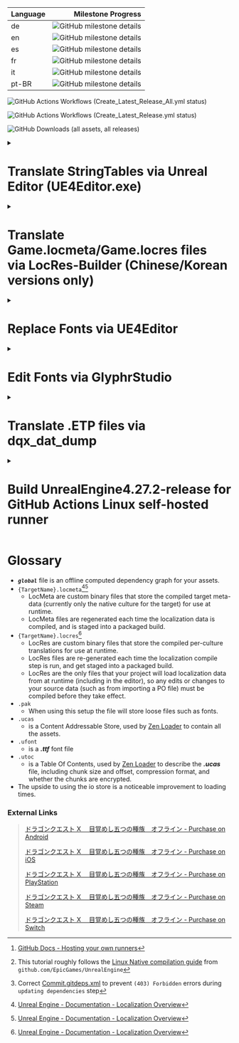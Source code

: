 <!--
> [!NOTE]
> Useful information that users should know, even when skimming content.

> [!TIP]
> Helpful advice for doing things better or more easily.

> [!IMPORTANT]
> Key information users need to know to achieve their goal.

> [!WARNING]
> Urgent info that needs immediate user attention to avoid problems.

> [!CAUTION]
> Advises about risks or negative outcomes of certain actions.
-->

| Language | Milestone Progress                                                                                                           |
| :------- | ---------------------------------------------------------------------------------------------------------------------------: |
| de       | ![GitHub milestone details](https://img.shields.io/github/milestones/progress-percent/KodywithaK/dqx-offline-localization/2) |
| en       | ![GitHub milestone details](https://img.shields.io/github/milestones/progress-percent/KodywithaK/dqx-offline-localization/1) |
| es       | ![GitHub milestone details](https://img.shields.io/github/milestones/progress-percent/KodywithaK/dqx-offline-localization/3) |
| fr       | ![GitHub milestone details](https://img.shields.io/github/milestones/progress-percent/KodywithaK/dqx-offline-localization/4) |
| it       | ![GitHub milestone details](https://img.shields.io/github/milestones/progress-percent/KodywithaK/dqx-offline-localization/5) |
| pt-BR    | ![GitHub milestone details](https://img.shields.io/github/milestones/progress-percent/KodywithaK/dqx-offline-localization/6) |

![GitHub Actions Workflows (Create_Latest_Release_All.yml status)](https://github.com/KodywithaK/dqx-offline-localization/actions/workflows/Create_Latest_Release_All.yml/badge.svg?branch=main)

![GitHub Actions Workflows (Create_Latest_Release.yml status)](https://github.com/KodywithaK/dqx-offline-localization/actions/workflows/Create_Latest_Release.yml/badge.svg?branch=testing)

![GitHub Downloads (all assets, all releases)](https://img.shields.io/github/downloads/KodywithaK/dqx-offline-localization/total?logo=github&label=Downloads)

<details><summary><h1>Translate StringTables via Unreal Editor (UE4Editor.exe)</h1></summary>

## 0.Prerequisites

> For Nintendo Switch:
>
> - [Dragon Quest X Offline from the Nintendo eShop](https://store-jp.nintendo.com/list/software/70010000042357.html)<br>(Title ID `0100E2E0152E4000`)
> - Nadrino's [SimpleModManager](https://github.com/nadrino/SimpleModManager)
>
> For Steam:
>
> - [DRAGON QUEST X OFFLINE (or Demo) from Steam](https://store.steampowered.com/app/1358750/XOFFLINE/)

- Unreal Editor from [Epic Games' Unreal Engine](https://www.unrealengine.com/en-US/download)<br>(UE4Editor.exe - `4.27.2` used in this tutorial)
<!--
- FModel.exe from [4sval's github repo](https://github.com/4sval/FModel) - DRAGON QUEST X OFFLINE (or Demo)'s AES Key - DRAGON QUEST X OFFLINE (or Demo)'s [Mappings.usmap](https://github.com/OutTheShade/Unreal-Mappings-Archive/blob/main/Dragon%20Quest%20X%20Offline/Demo/Mappings.usmap)
  -->

## 1.UE4Editor.exe

### Create Project

- Open UE4Editor.exe and create a new project.

- Select Template Category `Blank Project` > Select Template `Blank` > Project Settings `Desktop/Console` & `No Starter Content`.

- Select a location for your project to be stored and its name.<br>e.g., Folder `C:\Downloads\UE_4.27\Projects`<br>Name `Holiday` for Nintendo Switch, `Game` for Steam.

- Once your project loads, go to the `Content Browser` on the bottom and click the `Show or hide the sources panel` button (left of the `Filters▼|Search Content`) to ensure you are working in the correct folders.

> [!IMPORTANT]
> Make sure to double-check your spelling and capitalization, to save you from having to troubleshoot later.

### Create Folder Structure and StringTables

1.  In the `Content Browser`:

    - Right-click on the `Content` folder, select `New Folder`, and name it `StringTables`.
    - Right-click on the `StringTables` folder, select `New Folder`, and name it `Game`.
    - Right-click on the `Game` folder, select `New Folder`, and name it `System_Title`.

2.  In the `Content > StringTables > Game > System > System_Title` folder:

    - Right-click, `Miscellaneous > String Table` and rename the new file `STT_Title_Boukennosho`.

3.  Double-click the new `STT_Title_Boukennosho` file:
    - `Import from CSV`, then select the `STT_Title_Boukennosho.uasset.csv` to autofill the `Key` & `Source String` sections.

> [!NOTE]
> You can either edit the Source Strings in that window OR edit the `.csv` and reimport.

4.  Repeat `steps 1-3` with other `StringTables`, as necessary.

5.  `Save`, then close out the window.

### Create Data Asset and Packaging Rules

- Click the `Content` folder to be get taken back to the top folder.

- Right-click in the content browser area, select `Miscellaneous > Data Asset > PrimaryAssetLabel`, then double-click into it.

- Chunk ID `30`<br>Cook Rule `Always Cook`<br>Label Assets in My Directory [x], save and exit the window.

> [!NOTE] > `Save All` for good measure.

### Package pakchunk30-WindowsNoEditor.pak

1.  `Edit > Project Settings > Project > Packaging > Packaging`, enter the following settings:
    - Use Pak File [x]<br>Use Io Store [x]<br>Generate Chunks [x]

<!--
  > - Exit to `Content Browser` window, then right-click your `Content` folder, select `Show in Explorer` to open up the file explorer.

  02) File explorer:
  > - Go up 1 level to your `<PROJECT_NAME>` folder, enter `Config`, and make a new text document named `DefaultPakFileRules.ini`.

  03) Inside of `DefaultPakFileRules.ini`, enter the following:

	```ini
	[bExcludeFromPaks_Engine]
	bExcludeFromPaks=true
	bOverrideChunkManifest=true
	+Files=".../Engine/..."
	+Files="...Game.uproject"
	+Files="...Game/*"
	+Files="...Game/Config/..."
	+Files="...Game/Content/Shader*"
	+Files="...Game/Platforms/..."
	+Files=".../*.upluginmanifest"
	```
  > - With that, the packaged project will be slimmed down to only the imported fonts.
-->

2.  `File > Package Project > Windows (64-bit)`
    > [!NOTE]
    > If you get the `Unsupported Platform` pop-up, you can ignore it.

- Click continue, and choose a folder to package your project into.<br>e.g.,
  `"C:\Program Files (x86)\Steam\steamapps\common\DRAGON QUEST X OFFLINE\Game\Content\Paks\pakchunk30-WindowsNoEditor_<YOUR_MOD_NAME>_<YOUR_MOD_VERSION>_P.pak"`<br>or<br>`"C:\Program Files (x86)\Steam\steamapps\common\DRAGON QUEST X OFFLINE\Game\Content\Paks\pakchunk30-Switch_<YOUR_MOD_NAME>_<YOUR_MOD_VERSION>_P.(pak/ucas/utoc)"`, etc.
- Your project will begin packaging, and alert when it's finished.

3.  Rename the newly created `pakchunk`**30**`-WindowsNoEditor_<YOUR_MOD_NAME>_<YOUR_MOD_VERSION>_P.(pak/ucas/utoc)` to
    > - For Nintendo Switch:<br>`pakchunk0-Switch_<YOUR_MOD_NAME>_<YOUR_MOD_VERSION>_P.(pak/ucas/utoc)"`
    >
    > - For Steam:<br>`pakchunk0-WindowsNoEditor_<YOUR_MOD_NAME>_<YOUR_MOD_VERSION>_P.(pak/ucas/utoc)"`

## 2.Move new pakchunk0-(Switch|WindowsNoEditor).(pak|ucas|utoc)

> - For Steam:<br>`"C:\Program Files (x86)\Steam\steamapps\common\DRAGON QUEST X OFFLINE\Game\Content\Paks\`pakchunk0-WindowsNoEditor*<YOUR_MOD_NAME>*<YOUR_MOD_VERSION>\_P.(pak|ucas|utoc)"<br>or similar, if you have a custom steam library location.
>
> - For Nintendo Switch:<br>`mods/Dragon Quest X Offline/<YOUR_MOD_NAME>_<YOUR_MOD_VERSION>/contents/0100E2E0152E4000/romfs/Holiday/Content/Paks/`pakchunk0-Switch_P.(pak|ucas|utoc)

<!--

## 3.UEcastoc: fix file structure
<!-- ### Autogenerate `.(pak|ucas|utoc)`
```bash
C:\Users\Ryzen3\Desktop\UE_4.27\Engine\Build\BatchFiles>RunUAT.bat \
BuildCookRun \
-project="C:\Users\Ryzen3\Desktop\UE_4.27\!projects\DRAGON QUEST X OFFLINE\20241206\Game\Game.uproject" \
-platform=Win64 \
-cook \
-stage \
-package \
-build \
-iostore \
-pak
```

### UEcastoc: fix file structure
```bash
C:\Users\Ryzen3\Desktop\UE_5.1\Engine\Binaries\Win64>UnrealPak.exe "S:\Steam\steamapps\common\DRAGON QUEST X OFFLINE\Game\Content\Paks\pakchunk0-WindowsNoEditor_BadFileStructure_P.ucas" \
-list
LogPakFile: Display: Using command line for crypto configuration
LogIoStore: Display: Mount point ../../../Game/Content/ # Will NOT load ingame
LogIoStore: Display: "../../../StringTables/Game/System/System_Party/STT_PT_Talk.uasset" <...>
```
to
```bash
C:\Users\Ryzen3\Desktop\UE_5.1\Engine\Binaries\Win64>UnrealPak.exe "S:\Steam\steamapps\common\DRAGON QUEST X OFFLINE\Game\Content\Paks\pakchunk0-WindowsNoEditor_GoodFileStructure_P.ucas" \
-list
LogPakFile: Display: Using command line for crypto configuration
LogIoStore: Display: Mount point ../../../ # Will load ingame
LogIoStore: Display: "../../../StringTables/Game/System/System_Party/STT_PT_Talk.uasset" <...>
```
- UEcastoc

## 4.Start up the game
-->

## 3.Start up the game

- All of your edited `String Tables` will now be loaded ingame.
- Have fun!

<hr>

</details>

<details><summary><h1>Translate Game.locmeta/Game.locres files<br>via LocRes-Builder (Chinese/Korean versions only)</h1></summary>

## 0.Prerequisites

- [DRAGON QUEST X OFFLINE (or Demo) from Steam](https://store.steampowered.com/app/1358750/XOFFLINE/)
- FModel.exe from [4sval's github repo](https://github.com/4sval/FModel) - DRAGON QUEST X OFFLINE (or Demo)'s AES Key - DRAGON QUEST X OFFLINE (or Demo)'s [Mappings.usmap](https://github.com/OutTheShade/Unreal-Mappings-Archive/blob/main/Dragon%20Quest%20X%20Offline/Demo/Mappings.usmap)
  > [!NOTE]
  > Check the commit history if it is missing
- LocRes-Builder-v0.1.2 from [matyalatte's github repo](https://github.com/matyalatte/LocRes-Builder)
- UnrealPak.exe (4.27.2 used in this tutorial) from [Epic Games' Unreal Engine](https://www.unrealengine.com/en-US/download)

## 1.FModel.exe

- Download from [4sval's github repo](https://github.com/4sval/FModel), and extract all files.
- At the `Directory Selector` window:
  - select `ADD UNDETECTED GAME`
  - Name it anything, e.g. DRAGON QUEST X OFFLINE
  - Choose where the game's paks are installed, e.g.:
    - `C:\Program Files (x86)\Steam\steamapps\common\DRAGON QUEST X OFFLINE Demo\Game\Content\Paks`
  - Click the Add Game `+` button, then OK
- Inside the main window:
  - `Settings` > `General` > `ADVANCED`
    - `Local Mapping File` [x] Enabled
    - `Mapping File Path` Choose where the DRAGON QUEST X OFFLINE Demo `Mappings.usmap` is installed.
  - `Directory` > `AES` > Input the game's `Main Static Key` (AES Key), and click OK

> [!Note]
> The pakchunks that were grayed out can now be opened.

- Double-click `pakchunk0-WindowsNoEditor.pak` to open archive, from there:
  - Right-click `Game/Content/Localization/Game` and select `Export Folder's Packages Raw Data (.uasset)`

> [!Note]
> Console will log: Successfully exported `Game/Content/Localization/Game`
>
> Click that highlighted part to open where it was exported for the following step.

## 2.LocRes-Builder-v0.1.2

- Download from [matyalatte's github repo](https://github.com/matyalatte/LocRes-Builder), and extract all files.
- Drag and drop `Game.locmeta` onto `convert.bat`

  - A command prompt will open and start saving out to: `./out/Game/*json`, for example:

  ```
  ./out/Game/locmeta.json
  ./out/Game/en.json
  ./out/Game/ja.json
  ./out/Game/ko.json
  ./out/Game/zh-Hans.json
  ./out/Game/zh-Hant.json
  ```

  - Edit the values in the `.json` file for your specified language

- Drag and drop `locmeta.json` back onto the same `convert.bat` from previous step

  - A command prompt will open and start saving out to:

  ```
  ./out/Game/Game.locmeta
  ./out/Game/en/Game.locres
  ./out/Game/ja/Game.locres
  ./out/Game/ko/Game.locres
  ./out/Game/zh-Hans/Game.locres
  ./out/Game/zh-Hant/Game.locres
  ```

## 3.UnrealPak.exe

- Make a response file (`responsefile.txt`), edit to include where your new `.locmeta`/`.locres` files were created and where in the `.pak` they need to go, e.g.:

  `"<LOCMETA/LOCRES_LOCATION>" "../../../<LOCATION_IN_PAK>"`

> [!IMPORTANT]
> The double-quotes, space, and `../../../` are required for the `.pak` to be created properly.

```
"C:\Downloads\LocRes-Builder-v0.1.2\out\Game\Game.locmeta" "../../../Game/Content/Localization/Game/Game.locmeta"
"C:\Downloads\LocRes-Builder-v0.1.2\out\Game\en\Game.locres" "../../../Game/Content/Localization/Game/en/Game.locres"
"C:\Downloads\LocRes-Builder-v0.1.2\out\Game\ja\Game.locres" "../../../Game/Content/Localization/Game/ja/Game.locres"
"C:\Downloads\LocRes-Builder-v0.1.2\out\Game\ko\Game.locres" "../../../Game/Content/Localization/Game/ko/Game.locres"
"C:\Downloads\LocRes-Builder-v0.1.2\out\Game\zh-Hans\Game.locres" "../../../Game/Content/Localization/Game/zh-Hans/Game.locres"
"C:\Downloads\LocRes-Builder-v0.1.2\out\Game\zh-Hant\Game.locres" "../../../Game/Content/Localization/Game/zh-Hant/Game.locres"
```

- Open another command prompt, change to UnrealPak's directory, and input:
  `    UnrealPak <PakFilename> -Create=<ResponseFile>`
  For example,
  `   UnrealPak "C:\Program Files (x86)\Steam\steamapps\common\DRAGON QUEST X OFFLINE Demo\Game\Content\Paks\pakchunk0-WindowsNoEditor_<YOUR_MOD_NAME>_<YOUR_MOD_VERSION>_P.pak" -Create="C:\Downloads\responsefile.txt"`
  > [!IMPORTANT]
  > The `_P` is required for the patch `_P.pak` to be work properly.

## 4. Start up the game

- All of your edited translations from [Step 2](#2.LocRes-Builder-v0.1.2) will now be loaded ingame, as long as you have the corresponding langauge selected.
- Have fun!

</details>

<details><summary><h1>Replace Fonts via UE4Editor</h1></summary>

## 0.Prerequisites

- [DRAGON QUEST X OFFLINE (or Demo) from Steam](https://store.steampowered.com/app/1358750/XOFFLINE/)
- UE4Editor.exe (4.27.2 used in this tutorial) from [Epic Games' Unreal Engine](https://www.unrealengine.com/en-US/download)

## 1.UE4Editor.exe

- Open UE4Editor.exe and create a new project.
  - Select Template Category `Blank Project` > Select Template `Blank` > Project Settings `Desktop/Console` & `No Starter Content`
    - Select a location for your project to be stored and its name, e.g., Folder `C:\Downloads\UE_4.27\Projects`, Name `Game`
- Once your project loads, go to the `Content Browser` on the bottom and click the `Show or hide the sources panel` to ensure you are working in the correct folders.
  > [!IMPORTANT]
  > Make sure to double-check your spelling and capitalization, to save you from having to troubleshoot later.
- Right-click on the `Content` folder, select `New Folder`, and name it `UI`.
- Right-click on the `UI` folder, select `New Folder`, and name it `Font`. - In the `Content > UI > Font` folder, you can drag and drop your preferred `.ttf` font file into the marked area to begin the font import process. - A window will pop-up asking if you would `like to create a new Font asset using the imported Font Face as its default font`; click yes. - 2 files will appear—if you hover over them, they will display `(Font)` & `(Font Face)`—double-click the `(Font)` to set up the fonts you want to show up in game. - The `Default Font Family` will be filled in already because of the yes prompt earlier, but you can change it after importing another `(Font Face)` with the dropdown menu next to the font's name, if you prefer. - For the `Fallback Font Family`, I would recommend a font for whichever region of the game you are going to be playing on, so that if there is untranslated text, it will fallback to that instead of disappearing from the screen entirely. - Click `Add Sub-Font Family` and in the `Cultures:` box you can put the ISO-639 language code (`ja = Japan, ko = Korean, zh-Hans = Simplified Chinese, etc.`) of the region(s) you will be playing. Multiple regions can be joined by using semicolons (`;`, e.g., `ko; zh-Hans; zh-Hant`).

  > [!NOTE]
  > Later on—once you are playing the game—if the font looks too small, you can increase its size by using the `Scaling Factor:` number, and repackaging everything again, like in the following steps.

- Exit the `Composite Font` editor window, right-click, and rename your `(Font)` to `IW4D3_Font`.
- Double-click your `(Font Face)`, and the change its settings:
  - Hinting `None`, Loading Policy `Inline`, Show Advanced > Layout Method `Bounding Box`. Repeat the same step for each imported `(Font Face)`.
  - Exit the `Font Details` window, then `Save All`.
- Click the `Content` folder to be get taken back to the top folder.
  - Right-click in the content browser area, select `Miscellaneous > Data Asset > PrimaryAssetLabel`, then double-click into it.
    - Chunk ID `30`, Cook Rule `Always Cook`, Label Assets in My Directory [x], save and exit the window.
- `Edit > Project Settings > Project > Packaging > Packaging`, enter the following settings:
  - Use Pak File [x], Use Io Store [x], Generate Chunks [x]
- Exit to `Content Browser` window, then right-click your `Content` folder, select `Show in Explorer` to open up the file explorer.

  - Go up 1 level to your `<PROJECT_NAME>` folder, enter `Config`, and make a new text document named `DefaultPakFileRules.ini`.

    - Inside of it, enter the following:

    ```ini
    [bExcludeFromPaks_Engine]
    bExcludeFromPaks=true
    bOverrideChunkManifest=true
    +Files=".../Engine/..."
    +Files="...Game.uproject"
    +Files="...Game/*"
    +Files="...Game/Config/..."
    +Files="...Game/Content/Shader*"
    +Files="...Game/Platforms/..."
    +Files=".../*.upluginmanifest"
    ```

    - With this, the packaged project will be slimmed down to only the imported fonts.

- Go back to the `Content Browser` window, then click `File > Package Project > Windows (64-bit)`
  > [!NOTE]
  > If you get the `Unsupported Platform` pop-up, you can ignore it.
  > Click continue, and choose a folder to package your project into, e.g.,
  > `"C:\Program Files (x86)\Steam\steamapps\common\DRAGON QUEST X OFFLINE Demo\Game\Content\Paks\pakchunk30-WindowsNoEditor_<YOUR_MOD_NAME>_<YOUR_MOD_VERSION>_P.pak"`
- Your project will begin packaging, and alert when it's finished.
- Rename the newly created `pakchunk`**30**`-WindowsNoEditor_<YOUR_MOD_NAME>_<YOUR_MOD_VERSION>_P.(pak/ucas/utoc)` to
  `"C:\Program Files (x86)\Steam\steamapps\common\DRAGON QUEST X OFFLINE Demo\Game\Content\Paks\pakchunk`**0**`-WindowsNoEditor_<YOUR_MOD_NAME>_<YOUR_MOD_VERSION>_P.(pak/ucas/utoc)"`

## 2.Start up the game

- All of your edited fonts from Step 1 will now be loaded ingame, as long as you have the corresponding langauge selected.
- Have fun!

</details>

<details><summary><h1>Edit Fonts via GlyphrStudio</h1></summary>

## 0.Prequisites

- A font of your choice

## 1.GlyphrStudio.com/app/

- Following the `Replace Fonts via UE4Editor` tutorial, if your fonts don't look correct ingame (too wide/narrow, line gaps cutting off text, etc.):
- Go to [GlypherStudio](https://www.glyphrstudio.com/app/), and edit it to your liking, e.g.:
- `Landing page` > `Load` > drag-and-drop your font file, then wait for it to import into the editor.
  - Text too wide/narrow:
    - `Page Overview` > `Page Global Actions` > `Move and resize`
      - `Horizontally scale all glyphs` > `Scale Value` > choose a value (narrower < 1 > wider) > `Scale All Glyphs`
  - Line Gaps cutting off/smashing into other text:
    - `Page Settings` > `Font` > `Font Metrics` > `Other Metrics` > `Line Gap:`
      - choose a value (smaller gaps < current > bigger gaps)
        - [!NOTE] You may have to increase by a `100 Em` at a time, to see any noticeable changes.
  - Finished editing:
    - `File` > `Export OTF File`
      - [!NOTE] With that, your edited font is ready to be put back into UE4Editor

## 2.UE4Editor.exe

- Follow the steps outlined in the above tutorial, to test out your new font.
- Have fun!

</details>

<details><summary><h1>Translate .ETP files via dqx_dat_dump</h1></summary>

## 0.Prerequisites

- [DRAGON QUEST X OFFLINE (or Demo) from Steam](https://store.steampowered.com/app/1358750/XOFFLINE/)
  - [Dragon Quest X Online - Windows (free) Version](https://hiroba.dqx.jp/sc/public/playguide/wintrial_1/)
  - [Dragon Quest X Offline - Nintendo eShop](https://store-jp.nintendo.com/list/software/70010000042357.html)
    - Title ID `0100E2E0152E4000`
- [Python 3.11](https://www.python.org/downloads/release/python-3110/)
- [dqx-translation-project/dqx_dat_dump](https://github.com/dqx-translation-project/dqx_dat_dump)
- FModel.exe from [4sval's github repo](https://github.com/4sval/FModel)

  - DRAGON QUEST X OFFLINE (or Demo)'s AES Key
  - DRAGON QUEST X OFFLINE (or Demo)'s [Mappings.usmap](https://github.com/OutTheShade/Unreal-Mappings-Archive/blob/main/Dragon%20Quest%20X%20Offline/Demo/Mappings.usmap)
    > [!NOTE]
    > Check the commit history if it is missing

- UnrealPak.exe (4.27.2 used in this tutorial) from [Epic Games' Unreal Engine](https://www.unrealengine.com/en-US/download)

## 1.FModel.exe

- Download from [4sval's github repo](https://github.com/4sval/FModel), and extract all files.
- At the `Directory Selector` window:
  - select `ADD UNDETECTED GAME`
  - Name it anything, e.g. DRAGON QUEST X OFFLINE
  - Choose where the game's paks are installed, e.g.:
    - `C:\Program Files (x86)\Steam\steamapps\common\DRAGON QUEST X OFFLINE Demo\Game\Content\Paks`
  - Click the Add Game `+` button, then OK
- Inside the main window:
  - `Settings` > `General` > `ADVANCED`
    - `Local Mapping File` [x] Enabled
    - `Mapping File Path` Choose where the DRAGON QUEST X OFFLINE Demo `Mappings.usmap` is installed.
  - `Directory` > `AES` > Input the game's `Main Static Key` (AES Key), and click OK

> [!Note]
> The pakchunks that were grayed out can now be opened.

- Double-click `pakchunk0-WindowsNoEditor.pak` to open archive, from there:
  - Right-click `Game/Content/NonAssets/ETP` (or `ETP_ko`, `ETP_zh_hans`, etc.) and select `Export Folder's Packages Raw Data (.uasset)`

> [!Note]
> Console will log: Successfully exported `Game/Content/NonAssets/ETP` (or `ETP_ko`, `ETP_zh_hans`, etc.)
>
> Click that highlighted part to open where it was exported for the following step.

## 2.dqx_dat_dump

- Install Dragon Quest X Online - Windows (free) Version, if not installed already.
- Open a command prompt and change directories to where dqx_dat_dump was installed, e.g.,<br>`C:\Downloads\dqx-translation-project\dqx_dat_dump\`, and enter the following:

```python
>> python -m venv venv
>> .\venv\Scripts\activate
>> (venv) pip install -r requirements.txt
```

- Leave the command prompt open, start and log into Dragon Quest X Online's main menu, then switch back to the command prompt:

```python
>> (venv) cd .\tools\dump_etps\
>> (venv) python .\dump_etps.py -u
```

> [!NOTE]
> Dumps .ETP's from Dragon Quest X Online to
> `C:\Downloads\dqx-translation-project\dqx_dat_dump\tools\dump_etps\etps`

> [!IMPORTANT]
> If you receive an error:
> Verify that `GAME_DATA_DIR` in `<Working_Directory>\dqx-translation-project\dqx_dat_dump\tools\`globals.py matches the install location you chose for Dragon Quest X Online, e.g.,
> `"C:/Program Files (x86)/SquareEnix/DRAGON QUEST X/Game/Content/Data"`

- Leave the command prompt open, copy and paste the contents of the `ETP` (or `ETP_ko`, `ETP_zh_hans`, etc.) folder into the `...\dump_etps\etps`—overwriting existing files—then switch back to the command prompt.

```python
>> (venv) cd ..\packing
>> (venv) python .\unpack_etp.py -a
```

> [!NOTE]
> Unpacks .ETP's from `...\dump_etps\etps` to
> `C:\Downloads\dqx-translation-project\dqx_dat_dump\tools\packing\json\`

- Leave the command prompt open, edit the `.json` files in `C:\Downloads\dqx-translation-project\dqx_dat_dump\tools\packing\json\en`, save them to `C:\Downloads\dqx-translation-project\dqx_dat_dump\tools\packing\new_json\en`, then switch back to the command prompt:

```python
>> (venv) cd ..\packing
>> (venv) python .\pack_etp.py -a
```

> [!NOTE]
> Packs .json's from `...\new_json\en` to
> `C:\Downloads\dqx-translation-project\dqx_dat_dump\tools\packing\new_etps\`

- You may close out that command prompt.

## 3.UnrealPak.exe

- Make a response file (`responsefile.txt`), edit to include where your new `.etp` files were created and where in the `.pak` they need to go, e.g.:
  `"<NEW_ETPS_LOCATION>" "../../../<LOCATION_IN_PAK>"` or

```
"C:\Downloads\dqx-translation-project\dqx_dat_dump\tools\packing\new_etps\*" "../../../Game/Content/NonAssets/ETP/"
```

> [!IMPORTANT]
> The double-quotes, space, and `../../../` are required for the `.pak` to be created properly.

- Open another command prompt, go to the directory where `UnrealPak.exe` is installed, e.g., `"C:\Downloads\UE_4.27\Engine\Binaries\Win64\"`, then input the following:

```cmd
UnrealPak.exe "<DRAGON_QUEST_X_OFFLINE_(or_Demo)_Install_Location>\pakchunk0-WindowsNoEditor_{ModName}_{ModVersion}_P.pak" -Create="<responsefile_location>"
```

or

```cmd
UnrealPak.exe "C:\Program Files (x86)\Steam\steamapps\common\DRAGON QUEST X OFFLINE Demo\Game\Content\Paks\pakchunk30-WindowsNoEditor_<YOUR_MOD_NAME>_<YOUR_MOD_VERSION>_P.pak" -Create="C:\Downloads\dqx-translation-project\dqx_dat_dump\tools\packing\responsefile.txt"
```

## 4.Start up the game

- All of your edited `.etp`'s from Step 1 will now be loaded ingame, as long as you have the corresponding langauge selected.
- Have fun!

---

</details>

<details><summary><h1>Build UnrealEngine4.27.2-release for<br>GitHub Actions Linux self-hosted runner</h1></summary>

## 01.Create GitHub Actions Self-Hosted Runner (SHR)

- `github.com/{YourUsername}/{YourRepo}` > `Settings` > `Actions` > `Runners` > `New Self-Hosted Runner`
- select `Linux`, then follow the instructions listed below the buttons.
  - See GitHub's Documentation[^1] for more details.

## 02.Setup Unreal Engine

0. Open a Linux bash under your new created `SHR` user's root directory (`cd ~`), for the following steps:

1. `git clone --depth 1 -b 4.27.2-release --single-branch https://github.com/EpicGames/UnrealEngine.git`
   - clones just the latest commit of UnrealEngine 4.27.2
     > [!NOTE] or download `Source Code` (`zip` or `tar.gz`) and `Commit.gitdeps.xml` from EpicGames' [GitHub repo](https://github.com/EpicGames/UnrealEngine/releases/tag/4.27.2-release)
2. `cd ./UnrealEngine`[^2]

   1. Replace "`./UnrealEngine/Engine/Build/`[Commit.gitdeps.xml](https://github.com/EpicGames/UnrealEngine/releases/download/4.27.2-release/Commit.gitdeps.xml)"[^3].
      - fixes `Failed to download '...dependencies...'` error in next step
   2. `sudo chmod +x` :

      > `./Engine/Build/BatchFiles/Linux/GitDependencies.sh`
      >
      > `./Engine/Binaries/ThirdParty/Mono/Linux/bin/mono`
      >
      > `./Engine/Build/BatchFiles/Linux/Setup.sh`
      >
      > `./Engine/Build/BatchFiles/Linux/SetupToolchain.sh`
      >
      > - Fixes `permission denied` errors.

   3. `sudo apt-get install xdg-utils`

      - fixes `/bin/bash: xdg-mime: No such file or directory` error.

   4. `./setup.sh -exclude=Android -exclude=Dingo -exclude=Documentation -exclude=HTML5 -exclude=IOS -exclude=Mac -exclude=MacOS -exclude=MacOSX -exclude=osx -exclude=osx32 -exclude=osx64 -exclude=PS4 -exclude=Samples -exclude=Switch -exclude=Templates -exclude=TVOS -exclude=Win32 -exclude=Win64 -exclude=Windows -exclude=WinRT -exclude=XboxOne` > [!IMPORTANT] `DotNET` is required for `./GenerateProjectFiles.sh` step, **DO NOT ADD** `-exclude=DotNET` - excludes unnecessary builds aka less space taken up. - After successful run, `./Binaries/Linux/*` will be created
   <!-- 5.  ???`./setup.sh -exclude=Android -exclude=Dingo -exclude=Documentation -exclude=HTML5 -exclude=IOS -exclude=Mac -exclude=MacOS -exclude=MacOSX -exclude=osx -exclude=osx32 -exclude=osx64 -exclude=PS4 -exclude=Samples -exclude=Switch -exclude=Templates -exclude=ThirdParty -exclude=TVOS -exclude=Win32 -exclude=Win64 -exclude=Windows -exclude=WinRT -exclude=XboxOne` -->
   5. `./GenerateProjectFiles.sh`
      - generates makefiles and CMakelists.txt
   6. `make UnrealPak`
      - makes `Unrealpak` and its dependencies in ~210s

---

</details>

# Glossary

- **_`global`_** file is an offline computed dependency graph for your assets.
- `{TargetName}.locmeta`[^4][^5]
  - LocMeta are custom binary files that store the compiled target meta-data (currently only the native culture for the target) for use at runtime.
  - LocMeta files are regenerated each time the localization data is compiled, and is staged into a packaged build.
- `{TargetName}.locres`[^4]
  - LocRes are custom binary files that store the compiled per-culture translations for use at runtime.
  - LocRes files are re-generated each time the localization compile step is run, and get staged into a packaged build.
  - LocRes are the only files that your project will load localization data from at runtime (including in the editor), so any edits or changes to your source data (such as from importing a PO file) must be compiled before they take effect.
- `.pak`
  - When using this setup the file will store loose files such as fonts.
- `.ucas`
  - is a Content Addressable Store, used by [Zen Loader](https://docs.unrealengine.com/5.2/en-US/zen-loader-in-unreal-engine/) to contain all the assets.
- `.ufont`
  - is a **_.ttf_** font file
- `.utoc`
  - is a Table Of Contents, used by [Zen Loader](https://docs.unrealengine.com/5.2/en-US/zen-loader-in-unreal-engine/) to describe the **_.ucas_** file, including chunk size and offset, compression format, and whether the chunks are encrypted.
- The upside to using the io store is a noticeable improvement to loading times.
<!--

<details><summary>Template Literals</summary>

|                 Template Literal                 | Comment(s)                                           |
| :----------------------------------------------: | :--------------------------------------------------- |
|               `<%03dEV_LUA_NUM_1>`               |                                                      |
|               `<%03dEV_LUA_NUM_2>`               |                                                      |
|               `<%04nEV_LUA_NUM_1>`               |                                                      |
|                 `<%dEV_FEE_EXP>`                 |                                                      |
|                `<%dEV_FEE_FAME>`                 |                                                      |
|                `<%dEV_FEE_GOLD>`                 |                                                      |
|               `<%dEV_FEE_ITEM_N>`                |                                                      |
|                `<%dEV_FEE_MEDAL>`                |                                                      |
|               `<%dEV_FEE_TATUJIN>`               |                                                      |
|               `<%dEV_FEE_TOKKUN>`                |                                                      |
|                `<%dEV_LUA_NUM_1>`                |                                                      |
|                `<%dEV_LUA_NUM_2>`                |                                                      |
|                `<%dEV_LUA_NUM_3>`                |                                                      |
|                   `<%dEV_NUM>`                   |                                                      |
|               `<%dEV_QUE_N_NUM0>`                |                                                      |
|               `<%dEV_QUE_N_NUM1>`                |                                                      |
|               `<%dEV_QUE_R_NUM0>`                |                                                      |
|               `<%dEV_QUE_R_NUM1>`                |                                                      |
|               `<%dEV_QUE_S_NUM0>`                |                                                      |
|               `<%dEV_QUE_S_NUM1>`                |                                                      |
|               `<%dEV_QUE_T_NUM0>`                |                                                      |
|               `<%dEV_QUE_T_NUM1>`                |                                                      |
|               `<%dEV_TB_NOW_NUM>`                |                                                      |
|               `<%dEV_TB_REM_NUM>`                |                                                      |
|               `<%dEV_TB_TGT_NUM>`                |                                                      |
|               `<%nEV_ANY_N_NUM0>`                |                                                      |
|                 `<%nEV_FEE_EXP>`                 |                                                      |
|               `<%nEV_FEE_ITEM_N>`                |                                                      |
|               `<%nEV_FEE_TOKKUN>`                |                                                      |
|                `<%nEV_LUA_NUM_1>`                |                                                      |
|                `<%nEV_LUA_NUM_2>`                |                                                      |
|                `<%nEV_LUA_NUM_3>`                |                                                      |
|                `<%nEV_LUA_NUM_4>`                |                                                      |
|                `<%nEV_QUE_LIMIT>`                |                                                      |
|               `<%nEV_QUE_N_NUM0>`                |                                                      |
|               `<%nEV_QUE_N_NUM1>`                |                                                      |
|               `<%nEV_QUE_N_NUM2>`                |                                                      |
|               `<%nEV_QUE_S_NUM0>`                |                                                      |
|               `<%nEV_QUE_S_NUM1>`                |                                                      |
|               `<%nEV_QUE_T_NUM0>`                |                                                      |
|               `<%nEV_QUE_T_NUM1>`                |                                                      |
|               `<%nEV_QUE_T_NUM2>`                |                                                      |
|               `<%nEV_QUE_T_NUM3>`                |                                                      |
|               `<%nEV_QUE_T_NUM4>`                |                                                      |
|               `<%nEV_QUE_T_NUM5>`                |                                                      |
|               `<%nEV_QUE_T_NUM6>`                |                                                      |
|                  `<%nEV_SLOT1>`                  |                                                      |
|                  `<%nEV_SLOT2>`                  |                                                      |
|               `<%nEV_TB_NOW_NUM>`                |                                                      |
|               `<%nEV_TB_TGT_NUM>`                |                                                      |
|                   `<%nL_GOLD>`                   |                                                      |
|                  `<%nL_GOLD_A>`                  |                                                      |
|                   `<%nM_Num>`                    |                                                      |
|                  `<%nQUESP_LV>`                  |                                                      |
|                    `<%nW_AD>`                    |                                                      |
|                    `<%nW_AM>`                    |                                                      |
|                    `<%nW_BD>`                    |                                                      |
|                    `<%nW_BM>`                    |                                                      |
|                   `<%nW_HOUR>`                   |                                                      |
|                   `<%nW_MIN>`                    |                                                      |
|                   `<%nW_RANK>`                   |                                                      |
|                    `<%nW_SD>`                    |                                                      |
|                   `<%nW_SEC>`                    |                                                      |
|                    `<%nW_SM>`                    |                                                      |
|                  `<%sB_TARGET>`                  |                                                      |
|                `<%sCAM_MYCLASS>`                 |                                                      |
|               `<%sCAM_MYKOIBITO>`                |                                                      |
|               `<%sC_SENTAKU_TEXT>`               |                                                      |
|               `<%sEV_AREA_NAME2>`                |                                                      |
|                `<%sEV_AREA_NAME>`                |                                                      |
|              `<%sEV_CAT_CATEGORY>`               |                                                      |
|                `<%sEV_CAT_COLOR>`                |                                                      |
|                `<%sEV_CAT_NAME>`                 |                                                      |
|                `<%sEV_CAT_SIZE>`                 |                                                      |
|                `<%sEV_DIRECTION>`                |                                                      |
|               `<%sEV_FEE_ACTION>`                |                                                      |
|                `<%sEV_FEE_EMOTE>`                |                                                      |
|                `<%sEV_FEE_ITEM>`                 |                                                      |
|               `<%sEV_FEE_ITEM_A>`                |                                                      |
|                 `<%sEV_FEE_JOB>`                 |                                                      |
|              `<%sEV_FEE_TATIPOZU>`               |                                                      |
|               `<%sEV_FLOWER_NAME>`               |                                                      |
|                  `<%sEV_ITEM2>`                  |                                                      |
|                  `<%sEV_ITEM3>`                  |                                                      |
|                  `<%sEV_ITEM>`                   |                                                      |
|                `<%sEV_JUMP_ROOM>`                |                                                      |
|                 `<%sEV_KESYOU>`                  |                                                      |
|               `<%sEV_KESYOU_CLR>`                |                                                      |
|               `<%sEV_LUA_STRING1>`               |                                                      |
|               `<%sEV_LUA_STRING2>`               |                                                      |
|               `<%sEV_LUA_STRING3>`               |                                                      |
|               `<%sEV_LUA_STRING4>`               |                                                      |
|               `<%sEV_LUA_STRING5>`               |                                                      |
|                   `<%sEV_NPC>`                   |                                                      |
|                `<%sEV_NUIGURUMI>`                |                                                      |
|                  `<%sEV_ONSEN>`                  |                                                      |
|               `<%sEV_PERSONALITY>`               |                                                      |
|               `<%sEV_QUEST_NAME>`                |                                                      |
|                `<%sEV_QUE_ITEM>`                 |                                                      |
|                `<%sEV_QUE_NAME0>`                |                                                      |
|                `<%sEV_QUE_NAME1>`                |                                                      |
|                `<%sEV_QUE_NAME2>`                |                                                      |
|                `<%sEV_QUE_NAME3>`                |                                                      |
|                `<%sEV_QUE_NAME4>`                |                                                      |
|                `<%sEV_QUE_NAME5>`                |                                                      |
|                `<%sEV_QUE_NAME6>`                |                                                      |
|                `<%sEV_QUE_NAME7>`                |                                                      |
|                `<%sEV_QUE_NAME8>`                |                                                      |
|                `<%sEV_QUE_NAME9>`                |                                                      |
|               `<%sEV_RENTAL_NAME>`               |                                                      |
|               `<%sEV_SELECT_MSG1>`               |                                                      |
|               `<%sEV_SELECT_MSG2>`               |                                                      |
|               `<%sEV_SELECT_MSG3>`               |                                                      |
|               `<%sEV_SELECT_MSG4>`               |                                                      |
|                `<%sEV_SHUSHIN_T>`                |                                                      |
|                  `<%sEV_SNPC>`                   |                                                      |
|                `<%sEV_SYOK_HOSI>`                |                                                      |
|                `<%sEV_SYOK_ITEM>`                |                                                      |
|               `<%sEV_SYSMSG_NPC>`                | Name of the NPC that you are currently speaking with |
|               `<%sEV_TB_AREA_NM>`                |                                                      |
|               `<%sEV_TB_CONT_NM>`                |                                                      |
|                `<%sEV_TB_MON_NM>`                |                                                      |
|               `<%sEV_WIN_BIYOUSI>`               |                                                      |
|                `<%sEV_WIN_COLOR>`                |                                                      |
|              `<%sL_CAT_TYPE_NAME>`               |                                                      |
|                 `<%sL_COLOR_A>`                  |                                                      |
|                 `<%sL_COLOR_B>`                  |                                                      |
|                 `<%sL_COLOR_C>`                  |                                                      |
|                 `<%sL_COLOR_D>`                  |                                                      |
|                  `<%sL_ITEM2>`                   |                                                      |
|                   `<%sL_ITEM>`                   |                                                      |
|                `<%sL_RACE_AFTER>`                |                                                      |
|                  `<%sL_RECIPE>`                  |                                                      |
|                  `<%sL_TIMEI>`                   |                                                      |
|                   `<%sM_Card>`                   |                                                      |
|                  `<%sM_Reward>`                  |                                                      |
|                  `<%sM_item2>`                   |                                                      |
|                   `<%sM_item>`                   |                                                      |
|               `<%sQUESP_EQUIPSET>`               |                                                      |
|                 `<%sQUESP_JOB>`                  |                                                      |
|               `<%sQUESP_SHIGUSA>`                |                                                      |
|                 `<%sQUESP_SURA>`                 |                                                      |
|                `<%sQUESP_SYOGOC>`                |                                                      |
|                `<%sQUESP_SYOGOM>`                |                                                      |
|                `<%sQUESP_SYOGOW>`                |                                                      |
|                `<%sQUESP_SYOKU>`                 |                                                      |
|                `<%sQUE_IRAISYA>`                 |                                                      |
|                  `<%sW_KOUZA>`                   |                                                      |
|                   `<%sW_MIS>`                    |                                                      |
|                  `<%sW_STAGE>`                   |                                                      |
|                       `<>`                       |                                                      |
|                    `<Center>`                    |                                                      |
|                     `<LEFT>`                     |                                                      |
|                     `<Left>`                     |                                                      |
|                     `<attr>`                     |                                                      |
|                 `<auto_br=5000>`                 |                                                      |
|                 `<auto_bw=1000>`                 |                                                      |
|                 `<auto_bw=3000>`                 |                                                      |
|                 `<auto_bw=5000>`                 |                                                      |
|                   `<autorun>`                    |                                                      |
|                  `<big_shake>`                   |                                                      |
|                      `<br>`                      |                                                      |
|                   `<br_break>`                   |                                                      |
|                    `<break>`                     |                                                      |
|                   `<bw_break>`                   |                                                      |
|                   `<bw_clear>`                   |                                                      |
|                   `<bw_hide>`                    |                                                      |
|                    `<case 1>`                    |                                                      |
|                    `<case 2>`                    |                                                      |
|                    `<case 3>`                    |                                                      |
|                    `<case 4>`                    |                                                      |
|                    `<case 5>`                    |                                                      |
|                    `<case 6>`                    |                                                      |
|                    `<case 7>`                    |                                                      |
|                    `<case 8>`                    |                                                      |
|                    `<case2>`                     |                                                      |
|                 `<case_cancel>`                  |                                                      |
|                   `<case_end>`                   |                                                      |
|                    `<center>`                    |                                                      |
|              `<char_move_forward>`               |                                                      |
|                  `<chara_move>`                  |                                                      |
|                `<client_pcname>`                 |                                                      |
|                    `<close>`                     |                                                      |
|                  `<close_irai>`                  |                                                      |
|                 `<color_white>`                  |                                                      |
|                 `<color_yellow>`                 |                                                      |
|                `<communication>`                 |                                                      |
|                 `<convenience>`                  |                                                      |
|                    `<cp_end>`                    |                                                      |
|                   `<cp_etc 7>`                   |                                                      |
|                   `<cp_etc 8>`                   |                                                      |
|                  `<cp_set 21>`                   |                                                      |
|                  `<cp_set 39>`                   |                                                      |
|                  `<cp_set 63>`                   |                                                      |
|                  `<cp_set 67>`                   |                                                      |
|                  `<cp_set 68>`                   |                                                      |
|                   `<cp_start>`                   |                                                      |
|                  `<cs_pchero>`                   |                                                      |
|                `<cs_pchero_race>`                |                                                      |
|                 `<e_turn_dir_s>`                 |                                                      |
|                 `<e_turn_dir_w>`                 |                                                      |
|                     `<else>`                     |                                                      |
|            `<emoji FaceButton_Left>`             |                                                      |
|            `<emoji FaceButton_Right>`            |                                                      |
|             `<emoji Fukidashi_Icon>`             |                                                      |
|               `<emoji LeftStick>`                |                                                      |
|              `<emoji LeftTrigger>`               |                                                      |
|             `<emoji Question_Icon>`              |                                                      |
|             `<emoji RightShoulder>`              |                                                      |
|           `<emoji RightStick_UpDown>`            |                                                      |
|              `<emoji RightTrigger>`              |                                                      |
|              `<emoji SpecialRight>`              |                                                      |
|                     `<end>`                      |                                                      |
|                   `<end_attr>`                   |                                                      |
|                    `<endif>`                     |                                                      |
|                `<feel_Think_lv1>`                |                                                      |
|                `<feel_angry_lv1>`                |                                                      |
|                `<feel_angry_lv2>`                |                                                      |
|                `<feel_angry_lv3>`                |                                                      |
|                `<feel_angry_one>`                |                                                      |
|              `<feel_angry_silent>`               |                                                      |
|                 `<feel_custom>`                  |                                                      |
|                `<feel_happy_lv1>`                |                                                      |
|                `<feel_happy_lv2>`                |                                                      |
|                `<feel_happy_lv3>`                |                                                      |
|                `<feel_happy_one>`                |                                                      |
|              `<feel_no_mt_normal>`               |                                                      |
|               `<feel_normal_lv1>`                |                                                      |
|               `<feel_normal_lv2>`                |                                                      |
|               `<feel_normal_lv3>`                |                                                      |
|               `<feel_normal_one>`                |                                                      |
|              `<feel_normal_silent>`              |                                                      |
|                 `<feel_sad_lv1>`                 |                                                      |
|                 `<feel_sad_lv2>`                 |                                                      |
|                 `<feel_sad_lv3>`                 |                                                      |
|                 `<feel_sad_one>`                 |                                                      |
|               `<feel_sad_silent>`                |                                                      |
|                `<feel_think_lv1>`                |                                                      |
|                `<feel_think_lv2>`                |                                                      |
|                `<feel_think_lv3>`                |                                                      |
|                `<feel_think_lv>`                 |                                                      |
|                `<feel_think_one>`                |                                                      |
|              `<feel_think_silent>`               |                                                      |
|                    `<heart>`                     |                                                      |
|                   `<icon_exc>`                   |                                                      |
|                   `<icon_que>`                   |                                                      |
|                    `<if_hum>`                    |                                                      |
|                   `<if_kazi>`                    |                                                      |
|                  `<if_mokkou>`                   |                                                      |
|                  `<if_npc_man>`                  |                                                      |
|                   `<if_tubo>`                    |                                                      |
|                   `<if_woman>`                   |                                                      |
|                    `<kyodai>`                    |                                                      |
|                 `<kyodai_rel1>`                  |                                                      |
|                 `<kyodai_rel2>`                  |                                                      |
|                 `<kyodai_rel3>`                  |                                                      |
|                     `<left>`                     |                                                      |
|                     `<map>`                      |                                                      |
|                    `<me 116>`                    |                                                      |
|                   `<me 2401>`                    |                                                      |
|                    `<me 57>`                     |                                                      |
|                    `<me 60>`                     |                                                      |
|                    `<me 61>`                     |                                                      |
|                    `<me 64>`                     |                                                      |
|                    `<me 69>`                     |                                                      |
|                    `<me 70>`                     |                                                      |
|                    `<me 71>`                     |                                                      |
|                    `<me 72>`                     |                                                      |
|                    `<me 74>`                     |                                                      |
|                    `<me 78>`                     |                                                      |
|                    `<me_60>`                     |                                                      |
|                    `<me_71>`                     |                                                      |
|                  `<me_nots 58>`                  |                                                      |
|                     `<menu>`                     |                                                      |
|                `<monster_nakama>`                |                                                      |
|                    `<mount>`                     |                                                      |
|                   `<name_off>`                   |                                                      |
|                  `<open_irai>`                   |                                                      |
|                      `<pc>`                      |                                                      |
|                   `<pc_hiryu>`                   |                                                      |
|                   `<pc_race>`                    |                                                      |
|                   `<pc_rel1>`                    |                                                      |
|                   `<pc_rel2>`                    |                                                      |
|                 `<pc_syokugyo>`                  |                                                      |
|                 `<pc_syokunin>`                  |                                                      |
|                 `<pipipi_high>`                  |                                                      |
|                  `<pipipi_low>`                  |                                                      |
|                  `<pipipi_mid>`                  |                                                      |
|                  `<pipipi_off>`                  |                                                      |
|                  `<pipipi_on>`                   |                                                      |
|                 `<pipipi_shigh>`                 |                                                      |
|                    `<right>`                     |                                                      |
|                `<se FQ_136_1 0>`                 |                                                      |
|                `<se FQ_155_1 0>`                 |                                                      |
|                `<se FQ_182_1 0>`                 |                                                      |
|                `<se FQ_182_2 0>`                 |                                                      |
|                `<se FQ_182_2 1>`                 |                                                      |
|                `<se FQ_208_1 0>`                 |                                                      |
|                `<se FQ_208_1 1>`                 |                                                      |
|                `<se GS_009_1 0>`                 |                                                      |
|               `<se Joutyu_SE 117>`               |                                                      |
|               `<se Joutyu_SE 137>`               |                                                      |
|               `<se Joutyu_SE 35>`                |                                                      |
|               `<se Joutyu_SE 46>`                |                                                      |
|               `<se Joutyu_SE 49>`                |                                                      |
|               `<se Joutyu_SE 58>`                |                                                      |
|               `<se Joutyu_SE 60>`                |                                                      |
|               `<se Joutyu_SE 85>`                |                                                      |
|                `<se MQ_013_1 0>`                 |                                                      |
|               `<se S3_THR5_001 1>`               |                                                      |
|               `<se S3_THR6_001 2>`               |                                                      |
|               `<se S3_THR6_003 0>`               |                                                      |
|               `<se S4_FOR1_001 0>`               |                                                      |
|               `<se S4_FOR1_001 1>`               |                                                      |
|                 `<se System 18>`                 |                                                      |
|                 `<se System 35>`                 |                                                      |
|                 `<se System 7>`                  |                                                      |
|              `<se battle_cmn 189>`               |                                                      |
|              `<se battle_magic 1>`               |                                                      |
|              `<se joutyu Level_up>`              |                                                      |
|               `<se joutyu sekihi>`               |                                                      |
|               `<se map_common 2>`                |                                                      |
|              `<se map_common 40 >`               |                                                      |
|              `<se map_common 41 >`               |                                                      |
|              `<se map_common 48 >`               |                                                      |
|              `<se map_common 49 >`               |                                                      |
|            `<se map_common map_jamp>`            |                                                      |
|              `<se_nots  System 39>`              |                                                      |
|              `<se_nots FQ_105_1 0>`              |                                                      |
|              `<se_nots FQ_140_1 0>`              |                                                      |
|              `<se_nots FQ_140_1 1>`              |                                                      |
|              `<se_nots FQ_140_1 2>`              |                                                      |
|             `<se_nots Joutyu_SE 10>`             |                                                      |
|            `<se_nots Joutyu_SE 121>`             |                                                      |
|            `<se_nots Joutyu_SE 131>`             |                                                      |
|             `<se_nots Joutyu_SE 24>`             |                                                      |
|             `<se_nots Joutyu_SE 38>`             |                                                      |
|             `<se_nots Joutyu_SE 40>`             |                                                      |
|             `<se_nots Joutyu_SE 42>`             |                                                      |
|             `<se_nots Joutyu_SE 47>`             |                                                      |
|             `<se_nots Joutyu_SE 57>`             |                                                      |
|             `<se_nots Joutyu_SE 82>`             |                                                      |
|             `<se_nots Joutyu_SE 83>`             |                                                      |
|             `<se_nots Joutyu_SE 9>`              |                                                      |
|              `<se_nots KQ_111_1 0>`              |                                                      |
|              `<se_nots KQ_111_1 1>`              |                                                      |
|              `<se_nots MQ_061_1 0>`              |                                                      |
|           `<se_nots S3_DWF5_001 001>`            |                                                      |
|           `<se_nots S3_DWF5_001 002>`            |                                                      |
|            `<se_nots S3_THR6_001 2>`             |                                                      |
|            `<se_nots S4_FOR7_001 0>`             |                                                      |
|            `<se_nots S4_FOR8_001 2>`             |                                                      |
|              `<se_nots SVC_001 0>`               |                                                      |
|              `<se_nots System 18>`               |                                                      |
|              `<se_nots System 39>`               |                                                      |
|               `<se_nots System 7>`               |                                                      |
|         `<se_nots System Guest_joinSE>`          |                                                      |
|             `<se_nots System Item>`              |                                                      |
|             `<se_nots battle_cmn 7>`             |                                                      |
|           `<se_nots battle_magic 10>`            |                                                      |
|            `<se_nots ev_FQ_104_1 1>`             |                                                      |
|            `<se_nots joutyu SUCCESS>`            |                                                      |
|          `<se_nots joutyu bravestone2>`          |                                                      |
|            `<se_nots joutyu camera>`             |                                                      |
|             `<se_nots joutyu hanko>`             |                                                      |
|            `<se_nots joutyu kapoon>`             |                                                      |
|            `<se_nots joutyu kusuri>`             |                                                      |
|           `<se_nots joutyu map_close>`           |                                                      |
|        `<se_nots joutyu mizuganagareru>`         |                                                      |
|          `<se_nots joutyu nagarebosi>`           |                                                      |
|         `<se_nots joutyu tag_AQ_016_1>`          |                                                      |
|         `<se_nots joutyu tag_AQ_016_2>`          |                                                      |
|  `<se_nots joutyu tag_AQ_019_1_Special_lunch>`   |                                                      |
|       `<se_nots joutyu tag_Door_irS_s_cl>`       |                                                      |
|       `<se_nots joutyu tag_Door_wdS_s_op>`       |                                                      |
|         `<se_nots joutyu tag_FQ_105_11>`         |                                                      |
| `<se_nots joutyu tag_KQ_139_1_000_kagi_tsukuru>` |                                                      |
|         `<se_nots joutyu tag_MQ_013_10>`         |                                                      |
|      `<se_nots joutyu tag_SIN9_YUKYU_OIL>`       |                                                      |
|         `<se_nots joutyu tag_da_hit_l>`          |                                                      |
|     `<se_nots joutyu tag_ev_FQ_101_1_chick>`     |                                                      |
|     `<se_nots joutyu tag_ev_FQ_101_1_wing>`      |                                                      |
|    `<se_nots joutyu tag_ev_FQ_104_1_cooking>`    |                                                      |
|     `<se_nots joutyu tag_ev_FQ_107_1_gaya>`      |                                                      |
|    `<se_nots joutyu tag_ev_FQ_107_1_reiteki>`    |                                                      |
|          `<se_nots joutyu tag_kibako>`           |                                                      |
|   `<se_nots joutyu tag_map_common_kagi_akeru>`   |                                                      |
|     `<se_nots joutyu tag_nots_map_r2020_8>`      |                                                      |
|           `<se_nots joutyu tag_warp>`            |                                                      |
|          `<se_nots joutyu tag_warp_in>`          |                                                      |
|          `<se_nots joutyu tarrot_rare>`          |                                                      |
|             `<se_nots map_common 2>`             |                                                      |
|            `<se_nots map_common 50>`             |                                                      |
|            `<se_nots map_common 83>`             |                                                      |
|            `<se_nots map_common 91 >`            |                                                      |
|         `<se_nots map_common map_jamp>`          |                                                      |
|             `<se_nots map_z4700 11>`             |                                                      |
|             `<se_nots system Item>`              |                                                      |
|           `<se_nots system medalget>`            |                                                      |
|                   `<select 1>`                   |                                                      |
|                   `<select 2>`                   |                                                      |
|                   `<select 3>`                   |                                                      |
|                   `<select 6>`                   |                                                      |
|                   `<select 7>`                   |                                                      |
|                    `<select>`                    |                                                      |
|                  `<select_end>`                  |                                                      |
|                  `<select_mem>`                  |                                                      |
|                 `<select_nc 2>`                  |                                                      |
|                  `<select_nc>`                   |                                                      |
|                `<select_se_off>`                 |                                                      |
|                  `<shake_big>`                   |                                                      |
|                `<shake_camera 1>`                |                                                      |
|               `<shake_camera 28>`                |                                                      |
|               `<shake_camera 29>`                |                                                      |
|                `<shake_camera 2>`                |                                                      |
|               `<shake_camera 30>`                |                                                      |
|               `<shake_camera 31>`                |                                                      |
|               `<shake_camera 32>`                |                                                      |
|               `<shake_camera 33>`                |                                                      |
|               `<shake_camera 34>`                |                                                      |
|               `<shake_camera 35>`                |                                                      |
|               `<shake_camera 37>`                |                                                      |
|               `<shake_camera 38>`                |                                                      |
|               `<shake_camera 40>`                |                                                      |
|               `<shake_camera 41>`                |                                                      |
|               `<shake_camera 42>`                |                                                      |
|               `<shake_camera 43>`                |                                                      |
|                 `<shake_small>`                  |                                                      |
|                     `<sort>`                     |                                                      |
|                   `<speed=0>`                    |                                                      |
|      `<start_lip_sync al01 _normal m00001>`      |                                                      |
|      `<start_lip_sync br01 _normal m00001>`      |                                                      |
|     `<start_lip_sync c00552 _normal m00001>`     |                                                      |
|     `<start_lip_sync nh0001 _normal m00001>`     |                                                      |
|     `<stop_lip_animation al01 CLOSE_MOUTH>`      |                                                      |
|     `<stop_lip_animation br01 CLOSE_MOUTH>`      |                                                      |
|    `<stop_lip_animation c00552 CLOSE_MOUTH>`     |                                                      |
|    `<stop_lip_animation nh0001 CLOSE_MOUTH>`     |                                                      |
|                   `<turn_pc>`                    |                                                      |
|                 `<turn_rot 0.0>`                 |                                                      |
|                 `<turn_rot 2.3>`                 |                                                      |
|                `<update_quedate>`                |                                                      |
|             `<voice 00000_00008130>`             |                                                      |
|                 `<voice 9727_a>`                 |                                                      |
|                 `<voice 9727_b>`                 |                                                      |
|                  `<wait 4800>`                   |                                                      |
|                  `<wait=1000>`                   |                                                      |
|                  `<wait=3000>`                   |                                                      |
|                   `<wait=50>`                    |                                                      |
|                   `<yesno 2>`                    |                                                      |
|                    `<yesno2>`                    |                                                      |
|                    `<yesno>`                     |                                                      |
|                   `<yesno_nc>`                   |                                                      |

</details>

-->

### External Links

> [ドラゴンクエスト X 　目覚めし五つの種族　オフライン - Purchase on Android](https://play.google.com/store/apps/details?id=com.square_enix.android_googleplay.dq10offline)
>
> [ドラゴンクエスト X 　目覚めし五つの種族　オフライン - Purchase on iOS](https://apps.apple.com/jp/app/%E3%83%89%E3%83%A9%E3%82%B4%E3%83%B3%E3%82%AF%E3%82%A8%E3%82%B9%E3%83%88x-%E7%9B%AE%E8%A6%9A%E3%82%81%E3%81%97%E4%BA%94%E3%81%A4%E3%81%AE%E7%A8%AE%E6%97%8F-%E3%82%AA%E3%83%95%E3%83%A9%E3%82%A4%E3%83%B3/id6504323939)
>
> [ドラゴンクエスト X 　目覚めし五つの種族　オフライン - Purchase on PlayStation](https://store.playstation.com/ja-jp/product/JP0082-PPSA04410_00-DEMO000000000000)
>
> [ドラゴンクエスト X 　目覚めし五つの種族　オフライン - Purchase on Steam](https://store.steampowered.com/app/1358750/X__OFFLINE/)
>
> [ドラゴンクエスト X 　目覚めし五つの種族　オフライン - Purchase on Switch](https://store-jp.nintendo.com/item/software/D70010000042357)

> [^1]: [GitHub Docs - Hosting your own runners](https://docs.github.com/en/actions/hosting-your-own-runners)
> [^2]: This tutorial roughly follows the [Linux Native compilation guide](https://github.com/EpicGames/UnrealEngine/blob/4.27.2-release/Engine/Build/BatchFiles/Linux/README.md) from `github.com/EpicGames/UnrealEngine`
> [^3]: Correct [Commit.gitdeps.xml](https://github.com/EpicGames/UnrealEngine/releases/download/4.27.2-release/Commit.gitdeps.xml) to prevent `(403) Forbidden` errors during `updating dependencies` step
> [^4]: [Unreal Engine - Documentation - Localization Overview](https://dev.epicgames.com/documentation/en-us/unreal-engine/localization-overview-for-unreal-engine#raw-code-1)
> [^5]: [Unreal Engine - Documentation - Localization Overview](https://github.com/EpicGames/UnrealEngine/blob/release/Engine/Source/Runtime/Core/Public/Internationalization/InternationalizationMetadata.h)
